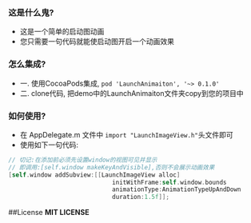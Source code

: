 ### 这是什么鬼?
* 这是一个简单的启动图动画
* 您只需要一句代码就能使启动图开启一个动画效果

### 怎么集成?
- 一. 使用CocoaPods集成, `pod 'LaunchAnimaiton', '~> 0.1.0'` 
- 二. clone代码, 把demo中的LaunchAnimaiton文件夹copy到您的项目中

### 如何使用?
- 在 AppDelegate.m 文件中 `import "LaunchImageView.h"`头文件即可
- 使用如下一句代码:
```Objective-C
// 切记:在添加前必须先设置window的视图可见并显示
// 即调用:[self.window makeKeyAndVisible],否则不会展示动画效果
[self.window addSubview:[[LaunchImageView alloc]
                             initWithFrame:self.window.bounds
                             animationType:AnimationTypeUpAndDown
                             duration:1.5f]];
```

##License
**MIT LICENSE**
